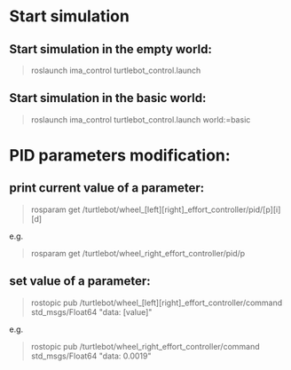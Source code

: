 # Start simulation
## Start simulation in the **empty world**:
 >roslaunch ima_control turtlebot_control.launch

## Start simulation in the **basic world**:
 >roslaunch ima_control turtlebot_control.launch world:=basic

# PID parameters modification:
## print current value of a parameter:
 >rosparam get /turtlebot/wheel_[left][right]_effort_controller/pid/[p][i][d]

 e.g.
 
 >rosparam get /turtlebot/wheel_right_effort_controller/pid/p
## set value of a parameter:
 >rostopic pub /turtlebot/wheel_[left][right]_effort_controller/command std_msgs/Float64 "data: [value]"
 
 e.g.
 
 >rostopic pub /turtlebot/wheel_right_effort_controller/command std_msgs/Float64 "data: 0.0019"

